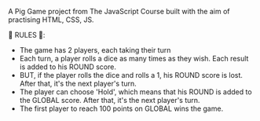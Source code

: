 A Pig Game project from The JavaScript Course built with the aim of practising HTML, CSS, JS.

🎊 RULES 🎊:

- The game has 2 players, each taking their turn
- Each turn, a player rolls a dice as many times as they wish. Each result is added to his ROUND score.
- BUT, if the player rolls the dice and rolls a 1, his ROUND score is lost. After that, it's the next player's turn.
- The player can choose 'Hold', which means that his ROUND is added to the GLOBAL score. After that, it's the next player's turn.
- The first player to reach 100 points on GLOBAL wins the game.
